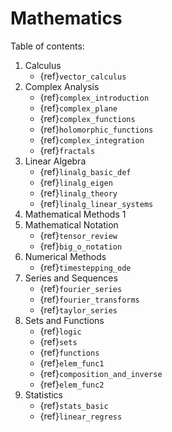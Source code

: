 # Mathematics

Table of contents:
1. Calculus
    - {ref}`vector_calculus`
2. Complex Analysis
    - {ref}`complex_introduction`
    - {ref}`complex_plane`
    - {ref}`complex_functions`
    - {ref}`holomorphic_functions`
    - {ref}`complex_integration`
    - {ref}`fractals`
3. Linear Algebra
    - {ref}`linalg_basic_def`
    - {ref}`linalg_eigen`
    - {ref}`linalg_theory`
    - {ref}`linalg_linear_systems`
4. Mathematical Methods 1
5. Mathematical Notation
    - {ref}`tensor_review`
    - {ref}`big_o_notation`
6. Numerical Methods
    - {ref}`timestepping_ode`
7. Series and Sequences
    - {ref}`fourier_series`
    - {ref}`fourier_transforms`
    - {ref}`taylor_series`
8. Sets and Functions
    - {ref}`logic`
    - {ref}`sets`
    - {ref}`functions`
    - {ref}`elem_func1`
    - {ref}`composition_and_inverse`
    - {ref}`elem_func2`
9. Statistics
    - {ref}`stats_basic`
    - {ref}`linear_regress`